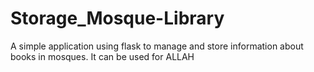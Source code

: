 # Storage_Mosque-Library
A simple application using flask to manage and store information about books in mosques. It can be used for ALLAH
